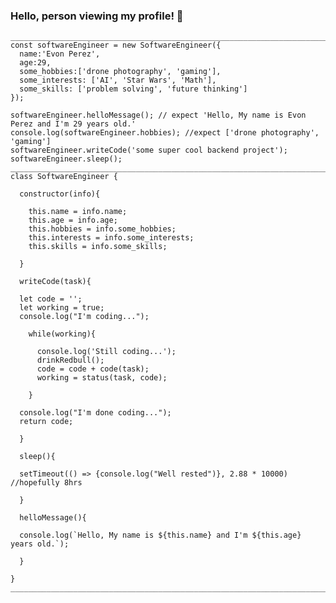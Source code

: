 ### Hello, person viewing my profile! 👋

```
_______________________________________________________________________________________
const softwareEngineer = new SoftwareEngineer({
  name:'Evon Perez', 
  age:29, 
  some_hobbies:['drone photography', 'gaming'],
  some_interests: ['AI', 'Star Wars', 'Math'],
  some_skills: ['problem solving', 'future thinking']
});

softwareEngineer.helloMessage(); // expect 'Hello, My name is Evon Perez and I'm 29 years old.'
console.log(softwareEngineer.hobbies); //expect ['drone photography', 'gaming']
softwareEngineer.writeCode('some super cool backend project');
softwareEngineer.sleep();
_______________________________________________________________________________________
class SoftwareEngineer {

  constructor(info){

    this.name = info.name;
    this.age = info.age;
    this.hobbies = info.some_hobbies;
    this.interests = info.some_interests;
    this.skills = info.some_skills;

  }

  writeCode(task){ 

  let code = '';
  let working = true;
  console.log("I'm coding...");
  
    while(working){
    
      console.log('Still coding...');
      drinkRedbull();
      code = code + code(task);
      working = status(task, code);

    }

  console.log("I'm done coding...");
  return code;

  }

  sleep(){ 
  
  setTimeout(() => {console.log("Well rested")}, 2.88 * 10000)  //hopefully 8hrs
 
  }

  helloMessage(){

  console.log(`Hello, My name is ${this.name} and I'm ${this.age} years old.`);

  }

}
_______________________________________________________________________________________
```




<!--
**Perez3von/Perez3von** is a ✨ _special_ ✨ repository because its `README.md` (this file) appears on your GitHub profile.

Here are some ideas to get you started:

- 🔭 I’m currently working on ...
- 🌱 I’m currently learning ...
- 👯 I’m looking to collaborate on ...
- 🤔 I’m looking for help with ...
- 💬 Ask me about ...
- 📫 How to reach me: ...
- 😄 Pronouns: ...
- ⚡ Fun fact: ...
-->
